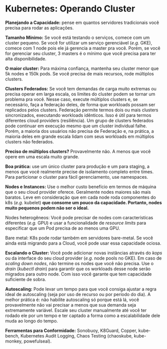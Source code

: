 # Kubernetes: Operando Cluster

**Planejando a Capacidade:** pense em quantos servidores tradicionais você precisa para rodar as aplicações.

**Tamanho Mínimo:** Se você está testando o serviços, comece com um cluster pequeno. Se você for utilizar um serviço gerenciável (*e.g.* GKE), comece com 1 node pois ele já gerencia a master pra você. Porém, se você for gerenciar seu cluster, 3 masters é o mínimo que você precisa para ter alta disponibilidade.

**O maior cluster:** Para máxima confiança, mantenha seu cluster menor que 5k nodes e 150k pods. Se você precisa de mais recursos, rode múltiplos clusters.

**Clusters Federados:** Se você tem demandas de carga muito extremas ou precisa operar em larga escala, os limites do cluster podem se tornar um problema pra você. Nesse caso, execute múltiplos clusters e, se necessário, faça a federação deles, de forma que workloads possam ser replicados pelos clusters. Federação permite termos dois ou mais clusters sincronizados, executando workloads idênticos. Isso é útil para termos diferentes cloud providers (resiliência). Um grupo de clusters federados pode continuar em execução mesmo que um cluster individual falhe. Porém, a maioria dos usuários não precisa de Federação e, na prática, a maioria deles em grande escala lidam com seus workloads em múltiplos clusters não federados.

**Preciso de múltiplos clusters?** Provavelmente não. A menos que você opere em uma escala muito grande.

**Boa prática:** use um único cluster para produção e um para staging, a menos que você realmente precise de isolamento completo entre times. Para particionar o cluster para fácil gerenciamento, use namespaces.

**Nodes e Instances:** Use o melhor custo benefício em termos de máquina que o seu cloud provider oferece. Geralmente nodes maiores são mais baratos. Leve em consideração que em cada node roda componentes do k8s (*e.g.* kubelet) **que consome um pouco da capacidade. Portanto, nodes muito pequenos podem não ser o ideal.**

Nodes heterogêneos: Você pode precisar de nodes com características diferentes (*e.g.* GPU) e usar a funcionalidade de *resource limits* para especificar que um Pod precisa de ao menos uma GPU.

Bare metal: K8s pode rodar também em servidores bare-metal. Se você ainda está migrando para a Cloud, você pode usar essa capacidade ociosa.

**Escalando o Cluster:** Você pode adicionar novas instâncias através do *kops* ou da interface do seu cloud provider (*e.g.* node pools no GKE). Em caso de *scaling down nodes*, não termine os nodes que você não precisa. Use o *drain* (*kubectl drain*) para garantir que os workloads desse node serão migrados para outro node. Com isso você garante que tem capacidade suficiente de sobra.

**Autoscaling:** Pode levar um tempo para que você consiga ajustar a regra ideal de autoscaling (seja por uso de recurso ou por período do dia). A melhor prática é: não habilite autoscaling só porque está lá, você provavelmente não vai precisar a menos que sua demanda seja extremamente variável. Escale seu cluster manualmente até você ter rodado ele por um tempo e ter captado a forma como a escalabilidade dele muda ao longo do tempo.

**Ferramentas para Conformidade:** Sonobuoy, K8Guard, Copper, kube-bench, Kubernetes Audit Logging, Chaos Testing (chaoskube, kube-monkey, powefulseal).